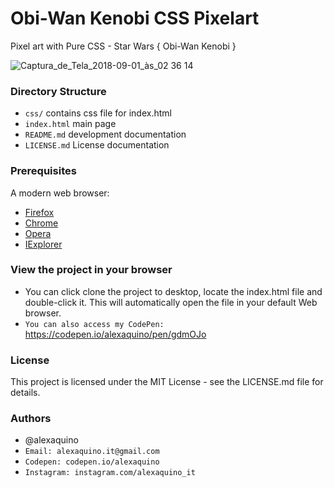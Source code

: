 # Obi-Wan Kenobi CSS Pixelart

Pixel art with Pure CSS - Star Wars { Obi-Wan Kenobi }

![Captura_de_Tela_2018-09-01_às_02 36 14](https://user-images.githubusercontent.com/12216463/59978273-12e10e80-95b1-11e9-8522-ab75903a516b.png)

### Directory Structure

* `css/` contains css file for index.html
* `index.html` main page
* `README.md` development documentation
* `LICENSE.md` License documentation


### Prerequisites

A modern web browser:
* [Firefox] 
* [Chrome] 
* [Opera]
* [IExplorer] 

[Firefox]: https://www.mozilla.org/pt-BR/firefox/new
[Chrome]: https://www.google.com/chrome
[Opera]: http://www.opera.com
[IExplorer]: https://www.microsoft.com/pt-br/download/internet-explorer.aspx


### View the project in your browser

* You can click clone the project to desktop, locate the index.html file and double-click it. This will automatically open the file in your default Web browser. 
* `You can also access my CodePen:` https://codepen.io/alexaquino/pen/gdmOJo

### License

This project is licensed under the MIT License - see the LICENSE.md file for details.

### Authors

* @alexaquino
* `Email: alexaquino.it@gmail.com`
* `Codepen: codepen.io/alexaquino`
* `Instagram: instagram.com/alexaquino_it`
